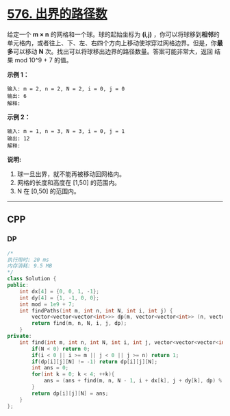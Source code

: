 # [576. 出界的路径数](https://leetcode-cn.com/problems/out-of-boundary-paths/)

给定一个 **m × n** 的网格和一个球。球的起始坐标为 **(i,j)** ，你可以将球移到**相邻**的单元格内，或者往上、下、左、右四个方向上移动使球穿过网格边界。但是，你**最多**可以移动 **N** 次。找出可以将球移出边界的路径数量。答案可能非常大，返回 结果 mod 10^9 + 7 的值。

 

**示例 1：**

```
输入: m = 2, n = 2, N = 2, i = 0, j = 0
输出: 6
解释:
```

**示例 2：**

```
输入: m = 1, n = 3, N = 3, i = 0, j = 1
输出: 12
解释:
```

 

**说明:**

1. 球一旦出界，就不能再被移动回网格内。
2. 网格的长度和高度在 [1,50] 的范围内。
3. N 在 [0,50] 的范围内。

***

## CPP

### DP

```cpp
/*
执行用时: 20 ms
内存消耗: 9.5 MB
*/
class Solution {
public:
    int dx[4] = {0, 0, 1, -1};
    int dy[4] = {1, -1, 0, 0};
    int mod = 1e9 + 7;
    int findPaths(int m, int n, int N, int i, int j) {
        vector<vector<vector<int>>> dp(m, vector<vector<int>> (n, vector<int>(N + 1, -1)));
        return find(m, n, N, i, j, dp);
    }
private:
    int find(int m, int n, int N, int i, int j, vector<vector<vector<int>>>& dp){
        if(N < 0) return 0;
        if(i < 0 || i >= m || j < 0 || j >= n) return 1;
        if(dp[i][j][N] != -1) return dp[i][j][N];
        int ans = 0;
        for(int k = 0; k < 4; ++k){
            ans = (ans + find(m, n, N - 1, i + dx[k], j + dy[k], dp) % mod) % mod;
        }
        return dp[i][j][N] = ans;
    }
};
```

